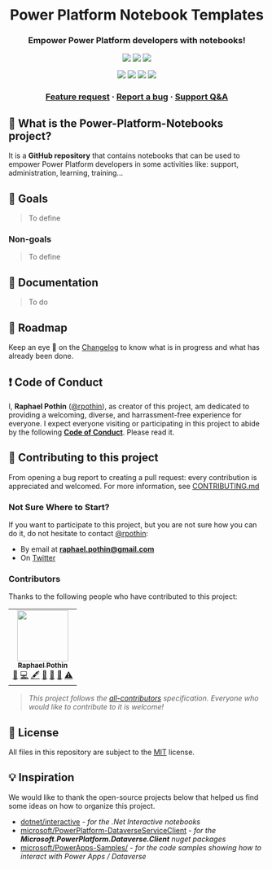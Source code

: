 <p align="center">
    <h1 align="center">
        Power Platform Notebook Templates
    </h1>
    <h3 align="center">
        Empower Power Platform developers with notebooks!
    </h3>
</p>

<p align="center">
    <a href="https://github.com/rpothin/Power-Platform-Notebooks/blob/main/LICENSE" alt="Repository License">
        <img src="https://img.shields.io/github/license/rpothin/Power-Platform-Notebooks?color=yellow&label=License" /></a>
    <a href="https://github.com/rpothin/Power-Platform-Notebooks/issues" alt="Open Issues">
        <img src="https://img.shields.io/github/issues-raw/rpothin/Power-Platform-Notebooks?label=Open%20Issues" /></a>
    <a href="https://github.com/rpothin/Power-Platform-Notebooks/pulls" alt="Open Pull Requests">
        <img src="https://img.shields.io/github/issues-pr-raw/rpothin/Power-Platform-Notebooks?label=Open%20Pull%20Requests" /></a>
</p>

<p align="center">
    <a href="#watchers" alt="Watchers">
        <img src="https://img.shields.io/github/watchers/rpothin/Power-Platform-Notebooks?style=social" /></a>
    <a href="#forks" alt="Forks">
        <img src="https://img.shields.io/github/forks/rpothin/Power-Platform-Notebooks?style=social" /></a>
    <a href="#stars" alt="Stars">
        <img src="https://img.shields.io/github/stars/rpothin/Power-Platform-Notebooks?style=social" /></a>
    <a href="#contributors" alt="Contributors">
<!-- ALL-CONTRIBUTORS-BADGE:START - Do not remove or modify this section -->
        <img src="https://img.shields.io/badge/all_contributors-1-orange.svg?style=flat-square" />
<!-- ALL-CONTRIBUTORS-BADGE:END -->
    </a>
</p>

<h3 align="center">
  <a href="https://github.com/rpothin/Power-Platform-Notebooks/discussions?discussions_q=category%3AIdeas">Feature request</a>
  <span> · </span>
  <a href="https://github.com/rpothin/Power-Platform-Notebooks/issues/new?assignees=rpothin&labels=bug%2Ctriage&template=BUG.yml&title=%5BBug%5D+%3CTitle%3E">Report a bug</a>
  <span> · </span>
  <a href="https://github.com/rpothin/Power-Platform-Notebooks/discussions/categories/q-a">Support Q&A</a>
</h3>

## 📢 What is the Power-Platform-Notebooks project?

It is a **GitHub repository** that contains notebooks that can be used to empower Power Platform developers in some activities like: support, administration, learning, training...

## 🚀 Goals

> To define

### Non-goals

> To define

## 📖 Documentation

> To do

## 📅 Roadmap

Keep an eye 👀 on the [Changelog](CHANGELOG.md) to know what is in progress and what has already been done.

## ❗ Code of Conduct

I, **Raphael Pothin** ([@rpothin](https://github.com/rpothin)), as creator of this project, am dedicated to providing a welcoming, diverse, and harrassment-free experience for everyone.
I expect everyone visiting or participating in this project to abide by the following [**Code of Conduct**](CODE_OF_CONDUCT.md).
Please read it.

## 👐 Contributing to this project

From opening a bug report to creating a pull request: every contribution is appreciated and welcomed.
For more information, see [CONTRIBUTING.md](CONTRIBUTING.md)

### Not Sure Where to Start?

If you want to participate to this project, but you are not sure how you can do it, do not hesitate to contact [@rpothin](https://github.com/rpothin):
- By email at **raphael.pothin@gmail.com**
- On [Twitter](https://twitter.com/RaphaelPothin)

### Contributors

Thanks to the following people who have contributed to this project:
<!-- ALL-CONTRIBUTORS-LIST:START - Do not remove or modify this section -->
<!-- prettier-ignore-start -->
<!-- markdownlint-disable -->
<table>
  <tr>
    <td align="center"><a href="https://www.polywork.com/rpothin"><img src="https://avatars.githubusercontent.com/u/23240245?v=4?s=100" width="100px;" alt=""/><br /><sub><b>Raphael Pothin</b></sub></a><br /><a href="#ideas-rpothin" title="Ideas, Planning, & Feedback">🤔</a> <a href="https://github.com/rpothin/Power-Platform-Notebooks/commits?author=rpothin" title="Code">💻</a> <a href="#content-rpothin" title="Content">🖋</a> <a href="https://github.com/rpothin/Power-Platform-Notebooks/commits?author=rpothin" title="Documentation">📖</a> <a href="#maintenance-rpothin" title="Maintenance">🚧</a> <a href="#projectManagement-rpothin" title="Project Management">📆</a> <a href="https://github.com/rpothin/Power-Platform-Notebooks/commits?author=rpothin" title="Tests">⚠️</a></td>
  </tr>
</table>

<!-- markdownlint-restore -->
<!-- prettier-ignore-end -->

<!-- ALL-CONTRIBUTORS-LIST:END -->

> *This project follows the [all-contributors](https://allcontributors.org/docs/en/specification) specification. Everyone who would like to contribute to it is welcome!*

## 📝 License

All files in this repository are subject to the [MIT](LICENSE) license.

## 💡 Inspiration

We would like to thank the open-source projects below that helped us find some ideas on how to organize this project.

- [dotnet/interactive](https://github.com/dotnet/interactive) - *for the .Net Interactive notebooks*
- [microsoft/PowerPlatform-DataverseServiceClient](https://github.com/microsoft/PowerPlatform-DataverseServiceClient) - *for the **Microsoft.PowerPlatform.Dataverse.Client** nuget packages*
- [microsoft/PowerApps-Samples/](https://github.com/microsoft/PowerApps-Samples/) - *for the code samples showing how to interact with Power Apps / Dataverse*